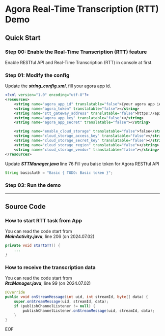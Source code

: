 # Agora Real-Time Transcription (RTT) Demo

## Quick Start

### Step 00: Enable the Real-Time Transcription (RTT) feature

Enable RESTful API and Real-Time Transcription (RTT) in console at first.

### Step 01: Modify the config

Update the ***string_config.xml***, fill your agora app id.

```XML
<?xml version="1.0" encoding="utf-8"?>
<resources>
    <string name="agora_app_id" translatable="false">{your agora app id}</string>
    <string name="agora_token" translatable="false"></string>
    <string name="stt_gateway_address" translatable="false">https://api.agora.io</string>
    <string name="agora_app_key" translatable="false"></string>
    <string name="agora_app_secret" translatable="false"></string>

    <string name="enable_cloud_storage" translatable="false">false</string>
    <string name="cloud_storage_access_key" translatable="false"></string>
    <string name="cloud_storage_secret_key" translatable="false"></string>
    <string name="cloud_storage_region" translatable="false"></string>
    <string name="cloud_storage_vendor" translatable="false"></string>
</resources>
```

Update ***STTManager.java*** line 76
Fill you baisc token for Agora RESTful API

```Java
String basicAuth = "Basic { TODO: Basic token }";
```

### Step 03: Run the demo

---

## Source Code

### How to start RTT task from App

You can read the code start from  
***MainActivity.java***, line 206 (on 2024.07.02)

```Java
private void startSTT() {
	...
}
```

### How to receive the transcription data

You can read the code start from  
***RtcManager.java***, line 99 (on 2024.07.02)

```Java
@Override
public void onStreamMessage(int uid, int streamId, byte[] data) {
    super.onStreamMessage(uid, streamId, data);
    if (publishChannelListener != null) {
        publishChannelListener.onStreamMessage(uid, streamId, data);
    }
}
```

EOF
